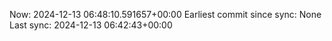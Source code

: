 Now: 2024-12-13 06:48:10.591657+00:00 Earliest commit since sync: None Last sync: 2024-12-13 06:42:43+00:00
